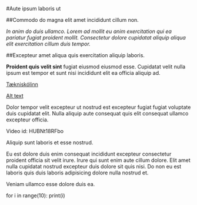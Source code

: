 #Aute ipsum laboris ut

##Commodo do magna elit amet incididunt cillum non.

*In anim do duis ullamco. Lorem ad mollit eu anim exercitation qui ea pariatur fugiat proident mollit. Consectetur dolore cupidatat aliquip aliqua elit exercitation cillum duis tempor.*

##Excepteur amet aliqua quis exercitation aliquip laboris.

**Proident quis velit sint** fugiat eiusmod eiusmod esse. Cupidatat velit nulla ipsum est tempor et sunt nisi incididunt elit ea officia aliquip ad.

[Tækniskólinn](https://www.tskoli.is)

[Alt text](https://tskoli.is/wp-content/uploads/2017/07/Tækniskólinn.Háteigsvegi-1-768x463.jpg)

Dolor tempor velit excepteur ut nostrud est excepteur fugiat fugiat voluptate duis cupidatat elit. Nulla aliquip aute consequat quis elit consequat ullamco excepteur officia.

Video id: HUBNt18RFbo

Aliquip sunt laboris et esse nostrud.

Eu est dolore duis enim consequat incididunt excepteur consectetur proident officia sit velit irure. Irure qui sunt enim aute cillum dolore. Elit amet nulla cupidatat nostrud excepteur duis dolore sit quis nisi. Do non eu est laboris quis duis laboris adipisicing dolore nulla nostrud et.

Veniam ullamco esse dolore duis ea.

for i in range(10): print(i)
